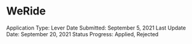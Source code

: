 # WeRide

Application Type: Lever
Date Submitted: September 5, 2021
Last Update Date: September 20, 2021
Status Progress: Applied, Rejected